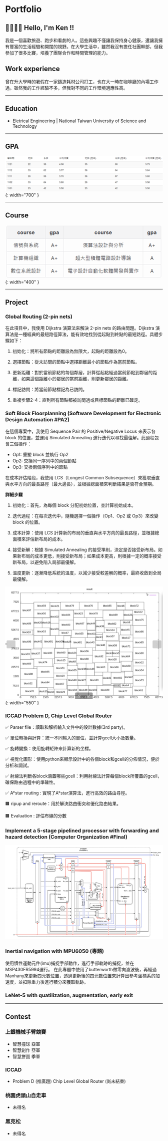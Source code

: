 
# Portfolio

## 👋🏻👋🏻 Hello, I'm Ken !!
我是一個喜歡旅遊、跑步和看劇的人。這些興趣不僅讓我保持身心健康，還讓我擁有豐富的生活經驗和開闊的視野。在大學生活中，雖然我沒有擔任社團幹部，但我參加了很多比賽，培養了團隊合作和時間管理的能力。

## Work experience
曾在升大學時的暑假在一家鑄造耗材公司打工，也在大一時在咖啡廳的內場工作過。雖然我的工作經驗不多，但我對不同的工作環境適應性高。

---
## Education 
- Eletrical Engineering | National Taiwan University of Science and Technology

---
## GPA
![image](/assets/img/gpa.png){: width="700" }
 
---
## Course
![image](/assets/img/CourseGpa.png){: width="400" }

---
## Project
### Global Routing (2-pin nets)

在此項目中，我使用 Dijkstra 演算法來解決 2-pin nets 的路由問題。Dijkstra 演算法是一種經典的最短路徑算法，能有效地找到從起點到終點的最短路徑。具體步驟如下：

1. 初始化：將所有節點的距離設為無限大，起點的距離設為0。

2. 選擇節點：從未訪問的節點中選擇距離最小的節點作為當前節點。

3. 更新距離：對於當前節點的每個鄰居，計算從起點經過當前節點到鄰居的距離，如果這個距離小於鄰居的當前距離，則更新鄰居的距離。

4. 標記訪問：將當前節點標記為已訪問。

5. 重複步驟2-4：直到所有節點都被訪問過或目標節點的距離已確定。

### Soft Block Floorplanning (Software Development for Electronic Design Automation #PA2)

在這個專案中，我使用 Sequence Pair 的 Positive/Negative Locus 來表示各 block 的位置，並運用 Simulated Annealing 進行迭代以尋找最佳解。此過程包含三個操作：

- Op1: 重塑 block 並執行 Op2
- Op2: 交換同一序列中的兩個節點
- Op3: 交換兩個序列中的節點

在成本評估階段，我使用 LCS（Longest Common Subsequence）來獲取垂直與水平方向的最長路徑（最大邊長），並根據總面積來判斷結果是否符合預期。

**詳細步驟**
1. 初始化：首先，為每個 block 分配初始位置，並計算初始成本。

2. 迭代過程：在每次迭代中，隨機選擇一個操作（Op1、Op2 或 Op3）來改變 block 的位置。

3. 成本計算：使用 LCS 計算新的布局的垂直與水平方向的最長路徑，並根據總面積來評估新布局的成本。

4. 接受新解：根據 Simulated Annealing 的接受準則，決定是否接受新布局。如果新布局的成本更低，則接受新布局；如果成本更高，則根據一定的概率接受新布局，以避免陷入局部最優解。

5. 溫度更新：逐漸降低系統的溫度，以減少接受較差解的概率，最終收斂到全局最優解。

![image](/assets/img/EDA_PA2_image.png){: width="550" }

### ICCAD Problem D, Chip Level Global Router

✅ Parser file：讀取和解析輸入文件中的設計數據(3rd party)。

✅ 單位轉換與計算：統一不同輸入的單位，並計算gcell大小及數量。

✅ 旋轉變換：使用旋轉矩陣來計算新的坐標。

✅ 視覺化圖形：使用python來顯示設計中的各個block和gcell的分佈情況，便於分析和調試。

✅ 射線法判斷各block涵蓋哪些gcell：利用射線法計算每個block所覆蓋的gcell，確保路由過程中的準確性。

✅ A\*star routing : 實現了A*star演算法，進行高效的路由尋徑。

🟫 ripup and reroute：用於解決路由衝突和優化路由結果。

🟫 Evaluation : 評估布線的分數

### Implement a 5-stage pipelined processor with forwarding and hazard detection (Computer Organization #Final)

![CA_PA3_3](/assets/img/CA_PA3_3.png)

### Inertial navigation with MPU6050 (專題)

使用慣性運動元件(imu)捕捉手部動作，進行手部軌跡的捕捉，並在MSP430FR5994運行。
在此專題中使用了butterworth做零向濾波後，再經過Manhany來更新四元數位置，透過更新後的四元數位置來計算出參考坐標系的加速度，並扣除重力後進行積分來獲取軌跡。

### LeNet-5 with quatilization, augmentation, early exit


---
## Contest

### 上銀機械手臂競賽
- 智慧撞球  亞軍
- 智慧創作  亞軍
- 智慧拼圖  季軍

### ICCAD
- Problem D (推廣題)	Chip Level Global Router (尚未結束)

### 桃園虎頭山自走車 
- 未得名

### 黑克松 
- 未得名
